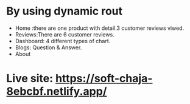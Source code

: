 # By using dynamic rout
* Home :there are one product with detail.3 customer reviews viwed.
* Reviews:There are 6 customer reviews.
* Dashboard: 4 different types of chart.
* Blogs: Question & Answer.
* About
# Live site: https://soft-chaja-8ebcbf.netlify.app/
